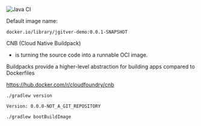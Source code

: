 ![Java CI](https://github.com/altfatterz/jgitver-demo/workflows/Java%20CI/badge.svg)

Default image name:

```
docker.io/library/jgitver-demo:0.0.1-SNAPSHOT
```

CNB (Cloud Native Buildpack)
- is turning the source code into a runnable OCI image.

Buildpacks provide a higher-level abstraction for building apps compared to Dockerfiles

https://hub.docker.com/r/cloudfoundry/cnb


```
./gradlew version
```

```
Version: 0.0.0-NOT_A_GIT_REPOSITORY
```


```
./gradlew bootBuildImage
```
